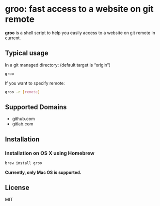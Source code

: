# groo: fast access to a website on git remote

**groo** is a shell script to help you easily access to a website on git remote in current.

## Typical usage

In a git managed directory: (default target is “origin”)
```bash
groo
```

If you want to specify remote:
```bash
groo -r [remote]
```

## Supported Domains
- github.com
- gitlab.com

## Installation

### Installation on OS X using Homebrew

```bash
brew install groo
```

**Currently, only Mac OS is supported.**

## License
MIT